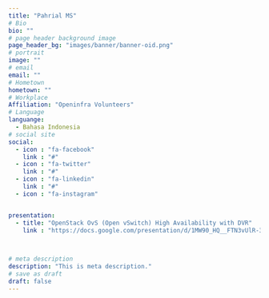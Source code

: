 ```yaml
---
title: "Pahrial MS"
# Bio
bio: ""
# page header background image
page_header_bg: "images/banner/banner-oid.png"
# portrait
image: ""
# email
email: ""
# Hometown
hometown: ""
# Workplace
Affiliation: "Openinfra Volunteers"
# Language
languange:
  - Bahasa Indonesia
# social site
social:
  - icon : "fa-facebook"
    link : "#"
  - icon : "fa-twitter"
    link : "#"
  - icon : "fa-linkedin"
    link : "#"
  - icon : "fa-instagram"


presentation:
  - title: "OpenStack OvS (Open vSwitch) High Availability with DVR"
    link : "https://docs.google.com/presentation/d/1MW90_HQ__FTN3vUlR-3kzZEGfs8ubAaUwptOBSI95Ts/edit?usp=sharing"
   


# meta description
description: "This is meta description."
# save as draft
draft: false
---
```

